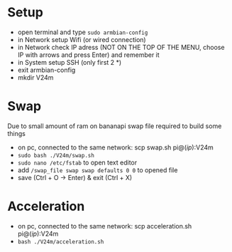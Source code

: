 # Setup
- open terminal and type `sudo armbian-config`
- in Network setup Wifi (or wired connection)
- in Network check IP adress (NOT ON THE TOP OF THE MENU, choose IP with arrows and press Enter) and remember it
- in System setup SSH (only first 2 *)
- exit armbian-config
- mkdir V24m

# Swap
Due to small amount of ram on bananapi swap file required to build some things
- on pc, connected to the same network: scp swap.sh pi@(*ip*):V24m
- `sudo bash ./V24m/swap.sh`
- `sudo nano /etc/fstab` to open text editor
- add `/swap_file swap swap defaults 0 0` to opened file
- save (Ctrl + O -> Enter) & exit (Ctrl + X)

# Acceleration
- on pc, connected to the same network: scp acceleration.sh pi@(*ip*):V24m
- `bash ./V24m/acceleration.sh`